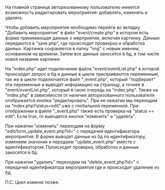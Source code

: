 На главной странице авторизованному пользователю имеется возможность редактировать мероприятия: добавлять, изменять и удалять. 

Чтобы добавить мероприятие необходимо перейти во вкладку "Добавить мероприятие" в файл "event/create.php" в котором есть форма принимающая данные о мерприятии, включая картинку. Данные передаются в "save.php", где происходит провекрка и обработка данных. Картинка сохраняется в папку "img" с новым именем, основанном на времени. Затем все данные заносятся в бд, в том числе новое название картинки. 

На "index.php" идет подключение файла "event/eventList.php" в которой происходит запрос в бд и данные в цикле присваиваются переменным, так же в цикле подключается файл "_event.php", который "подбирает" эти переменные и выводит информацию на страницу, а точнее в "event/eventList.php", который в свою очередь на "index.php". 
Также на "index.php" в зависимости от наличия авторизованного пользователя отображается кнопка "редактировать". При ее нажатии мы переходим на "index.php?status=edit" уже с глобальной переменной. При отображении в файле "_event.php" также есть проверка на "status == edit". Если true, то выводятся кнопки "изменить" и "удалить".

При нажатии "изменить" переходим на форму "edit/form_update_event.php?id=<?=$id?>" с передачей идентификатора мероприятия. В форме выводят данные из бд по идентификатору, изменяем значения и передаем "update_event.php" вместе  с идентификатором. Происходит проверка, обработка и данные заносятся в бд.

При нажатии "удалить" переходим на "delete_event.php?id=<?=$id?>" с передачей идентификатора мероприятия где и происходит удаление из бд.

П.С. Цикл изменю позже.